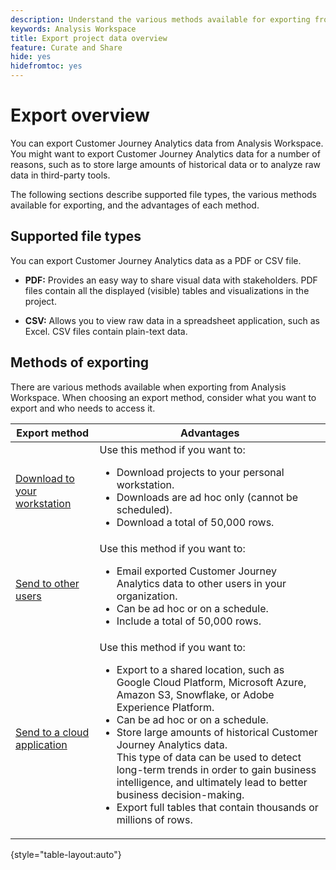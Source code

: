 ```yaml
---
description: Understand the various methods available for exporting from Analysis Workspace.
keywords: Analysis Workspace
title: Export project data overview
feature: Curate and Share
hide: yes
hidefromtoc: yes
---
```

# Export overview

You can export Customer Journey Analytics data from Analysis Workspace. You might want to export Customer Journey Analytics data for a number of reasons, such as to store large amounts of historical data or to analyze raw data in third-party tools.

The following sections describe supported file types, the various methods available for exporting, and the advantages of each method. 

## Supported file types

You can export Customer Journey Analytics data as a PDF or CSV file. 

* **PDF:** Provides an easy way to share visual data with stakeholders. PDF files contain all the displayed (visible) tables and visualizations in the project.

* **CSV:** Allows you to view raw data in a spreadsheet application, such as Excel. CSV files contain plain-text data.

## Methods of exporting 

There are various methods available when exporting from Analysis Workspace. When choosing an export method, consider what you want to export and who needs to access it. 

|Export method | Advantages | 
|---------|----------|
| [Download to your workstation](/help/analysis-workspace/export/download-send.md) | Use this method if you want to: <ul><li>Download projects to your personal workstation.</li><li>Downloads are ad hoc only (cannot be scheduled).</li> <li>Download a total of 50,000 rows.</li> <!--true? Are there 2 different options to download to your workstation?--> <!-- is this emailing it? -->| 
| [Send to other users](/help/analysis-workspace/export/t-schedule-report.md) | Use this method if you want to: <ul><li>Email exported Customer Journey Analytics data to other users in your organization.</li><li>Can be ad hoc or on a schedule.</li> <li>Include a total of 50,000 rows.</li> <!--true?--> | 
| [Send to a cloud application](/help/analysis-workspace/export/export-cloud.md) | Use this method if you want to: <ul><li>Export to a shared location, such as Google Cloud Platform, Microsoft Azure, Amazon S3, Snowflake, or Adobe Experience Platform.</li><li>Can be ad hoc or on a schedule.</li><li>Store large amounts of historical Customer Journey Analytics data.</br>This type of data can be used to detect long-term trends in order to gain business intelligence, and ultimately lead to better business decision-making.</li><li>Export full tables that contain thousands or millions of rows.<!-- What other things? Wiki talks about things that aren't even possible in Data Warehouse. What are they? --> </li>  |

{style="table-layout:auto"}

